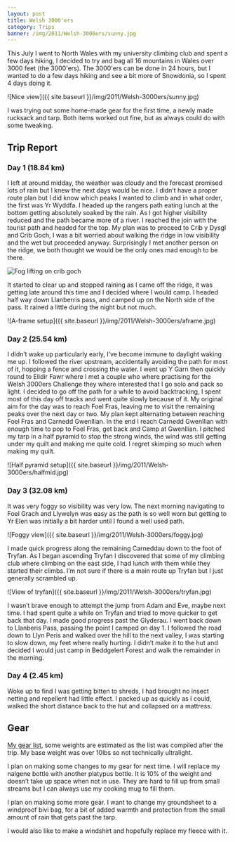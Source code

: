 ```yaml
---
layout: post
title: Welsh 3000'ers
category: Trips
banner: /img/2011/Welsh-3000ers/sunny.jpg
---
```


This July I went to North Wales with my university climbing club and spent a few days hiking, I decided to try and bag all 16 mountains in Wales over 3000 feet (the 3000'ers). The 3000'ers can be done in 24 hours, but I wanted to do a few days hiking and see a bit more of Snowdonia, so I spent 4 days doing it.

![Nice view]({{ site.baseurl }}/img/2011/Welsh-3000ers/sunny.jpg)

I was trying out some home-made gear for the first time, a newly made rucksack and tarp. Both items worked out fine, but as always could do with some tweaking.
	
Trip Report
-----------

### Day 1 (18.84 km) ###

I left at around midday, the weather was cloudy and the forecast promised lots of rain but I knew the next days would be nice. I didn’t have a proper route plan but I did know which peaks I wanted to climb and in what order, the first was Yr Wyddfa. I headed up the rangers path eating lunch at the bottom getting absolutely soaked by the rain. As I got higher visibility reduced and the path became more of a river. I reached the join with the tourist path and headed for the top. My plan was to proceed to Crib y Dysgl and Crib Goch, I was a bit worried about walking the ridge in low visibility and the wet but proceeded anyway. Surprisingly I met another person on the ridge, we both thought we would be the only ones mad enough to be there.

![Fog lifting on crib goch]({{site.baseurl}}/img/2011/Welsh-3000ers/clearing.jpg)

It started to clear up and stopped raining as I came off the ridge, it was getting late around this time and I decided where I would camp. I headed half way down Llanberris pass, and camped up on the North side of the pass. It rained a little during the night but not much.

![A-frame setup]({{ site.baseurl }}/img/2011/Welsh-3000ers/aframe.jpg)

### Day 2 (25.54 km) ###

I didn’t wake up particularly early, I’ve become immune to daylight waking me up. I followed the river upstream, accidentally avoiding the path for most of it, hopping a fence and crossing the water. I went up Y Garn then quickly round to Elidir Fawr where I met a couple who where practising for the Welsh 3000ers Challenge they where interested that I go solo and pack so light. I decided to go off the path for a while to avoid backtracking, I spent most of this day off tracks and went quite slowly because of it. My original aim for the day was to reach Foel Fras, leaving me to visit the remaining peaks over the next day or two. My plan kept alternating between reaching Foel Fras and Carnedd Gwenllian. In the end I reach Carnedd Gwenllian with enough time to pop to Foel Fras, get back and Camp at Gwenllian. I pitched my tarp in a half pyramid to stop the strong winds, the wind was still getting under my quilt and making me quite cold. I regret skimping so much when making my quilt.

![Half pyramid setup]({{ site.baseurl }}/img/2011/Welsh-3000ers/halfmid.jpg)

### Day 3 (32.08 km) ###

It was very foggy so visibility was very low. The next morning navigating to Foel Grach and Llywelyn was easy as the path is so well worn but getting to Yr Elen was initially a bit harder until I found a well used path. 

![Foggy view]({{ site.baseurl }}/img/2011/Welsh-3000ers/foggy.jpg)

I made quick progress along the remaining Carneddau down to the foot of Tryfan. As I began ascending Tryfan I discovered that some of my climbing club where climbing on the east side, I had lunch with them while they started their climbs. I’m not sure if there is a main route up Tryfan but I just generally scrambled up.

![View of tryfan]({{ site.baseurl }}/img/2011/Welsh-3000ers/tryfan.jpg)

I wasn’t brave enough to attempt the jump from Adam and Eve, maybe next time. I had spent quite a while on Tryfan and tried to move quicker to get back that day. I made good progress past the Glyderau. I went back down to Llanberis Pass, passing the point I camped on day 1. I followed the road down to Llyn Peris and walked over the hill to the next valley, I was starting to slow down, my feet where really hurting. I didn’t make it to the hut and decided I would just camp in Beddgelert Forest and walk the remainder in the morning.

### Day 4 (2.45 km) ###

Woke up to find I was getting bitten to shreds, I had brought no insect netting and repellent had little effect. I packed up as quickly as I could, walked the short distance back to the hut and collapsed on a mattress.

Gear
----

[My gear list](http://www.geargrams.com/list?id=3923), some weights are estimated as the list was compiled after the trip. My base weight was over 10lbs so not technically ultralight.

I plan on making some changes to my gear for next time. I will replace my nalgene bottle with another platypus bottle. It is 10% of the weight and doesn’t take up space when not in use. They are hard to fill up from small streams but I can always use my cooking mug to fill them.

I plan on making some more gear. I want to change my groundsheet to a windproof bivi bag, for a bit of added warmth and protection from the small amount of rain that gets past the tarp.

I would also like to make a windshirt and hopefully replace my fleece with it.
